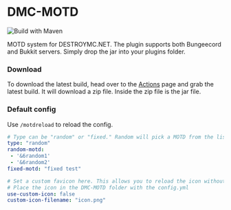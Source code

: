 # DMC-MOTD
![Build with Maven](https://github.com/DESTROYMC-NET/DMC-MOTD/workflows/Build%20with%20Maven/badge.svg)

MOTD system for DESTROYMC.NET. The plugin supports both Bungeecord and Bukkit servers. Simply drop the jar into your plugins folder.

### Download
To download the latest build, head over to the [Actions](https://github.com/DESTROYMC-NET/DMC-MOTD/actions) page and grab the latest build. It will download a zip file. Inside the zip file is the jar file.

### Default config
Use `/motdreload` to reload the config.
```yaml
# Type can be "random" or "fixed." Random will pick a MOTD from the list. Fixed will only show the fixed MOTD.
type: "random"
random-motd:
 - '&6random1'
 - '&6random2'
fixed-motd: "fixed test"

# Set a custom favicon here. This allows you to reload the icon without having to reload the proxy/server.
# Place the icon in the DMC-MOTD folder with the config.yml
use-custom-icon: false
custom-icon-filename: "icon.png"
```
